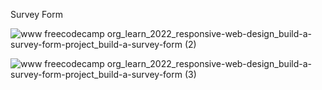 Survey Form

![www freecodecamp org_learn_2022_responsive-web-design_build-a-survey-form-project_build-a-survey-form (2)](https://user-images.githubusercontent.com/114758530/231247164-f73191b5-b42d-4c47-8f2f-42f05eb74d9a.png)

![www freecodecamp org_learn_2022_responsive-web-design_build-a-survey-form-project_build-a-survey-form (3)](https://user-images.githubusercontent.com/114758530/231247178-2519894e-dd10-4d32-85bd-cf225b4cc65a.png)

